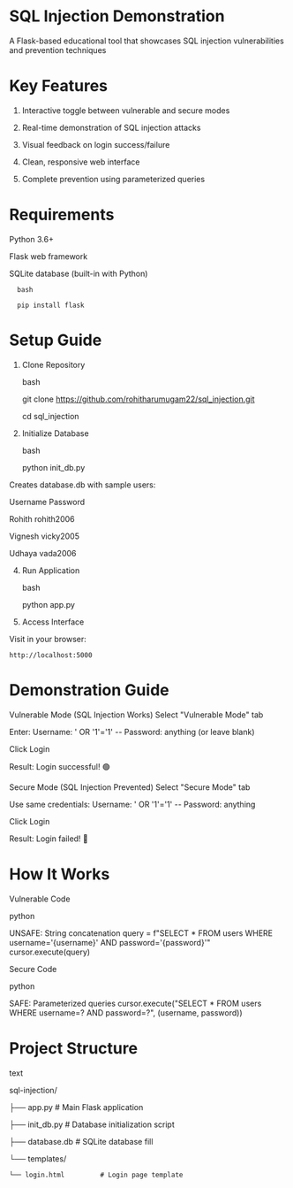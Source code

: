 # SQL Injection Demonstration 

A Flask-based educational tool that showcases SQL injection vulnerabilities and prevention techniques

# Key Features

1. Interactive toggle between vulnerable and secure modes

2. Real-time demonstration of SQL injection attacks

3. Visual feedback on login success/failure

4. Clean, responsive web interface

5. Complete prevention using parameterized queries

# Requirements

Python 3.6+

Flask web framework

SQLite database (built-in with Python)

      bash

      pip install flask

# Setup Guide
1. Clone Repository

      bash
   
      git clone https://github.com/rohitharumugam22/sql_injection.git

      cd sql_injection
   
3. Initialize Database

      bash

      python init_db.py
   
Creates database.db with sample users:

Username    Password

Rohith    rohith2006

Vignesh    vicky2005

Udhaya    vada2006

4. Run Application

      bash
   
      python app.py
   
5. Access Interface

Visit in your browser:

    http://localhost:5000

# Demonstration Guide
Vulnerable Mode (SQL Injection Works)
Select "Vulnerable Mode" tab

Enter:
Username: ' OR '1'='1' --
Password: anything (or leave blank)

Click Login

Result: Login successful! 🟢

Secure Mode (SQL Injection Prevented)
Select "Secure Mode" tab

Use same credentials:
Username: ' OR '1'='1' --
Password: anything

Click Login

Result: Login failed! 🔴

# How It Works
Vulnerable Code

python

UNSAFE: String concatenation
query = f"SELECT * FROM users WHERE username='{username}' AND password='{password}'"
cursor.execute(query)

Secure Code

python

SAFE: Parameterized queries
cursor.execute("SELECT * FROM users WHERE username=? AND password=?", (username, password))

# Project Structure

text

sql-injection/

├── app.py                 # Main Flask application

├── init_db.py             # Database initialization script

├── database.db            # SQLite database fill

└── templates/
    
    └── login.html         # Login page template
